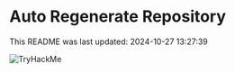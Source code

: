 # Auto Regenerate Repository

This README was last updated: 2024-10-27 13:27:39

 ![TryHackMe](https://tryhackme.com/badge/533634)